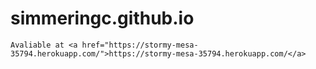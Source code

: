# simmeringc.github.io
```
Avaliable at <a href="https://stormy-mesa-35794.herokuapp.com/">https://stormy-mesa-35794.herokuapp.com/</a>
```

